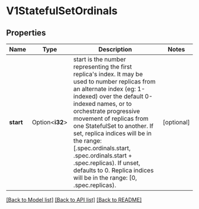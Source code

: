 # V1StatefulSetOrdinals

## Properties

Name | Type | Description | Notes
------------ | ------------- | ------------- | -------------
**start** | Option<**i32**> | start is the number representing the first replica's index. It may be used to number replicas from an alternate index (eg: 1-indexed) over the default 0-indexed names, or to orchestrate progressive movement of replicas from one StatefulSet to another. If set, replica indices will be in the range:   [.spec.ordinals.start, .spec.ordinals.start + .spec.replicas). If unset, defaults to 0. Replica indices will be in the range:   [0, .spec.replicas). | [optional]

[[Back to Model list]](../README.md#documentation-for-models) [[Back to API list]](../README.md#documentation-for-api-endpoints) [[Back to README]](../README.md)


